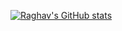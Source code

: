 [![Raghav's GitHub stats](https://github-readme-stats.vercel.app/api?username=imraghavagr)](https://github.com/imraghavagr/github-readme-stats)


<!--
**imraghavagr/imraghavagr** is a ✨ _special_ ✨ repository because its `README.md` (this file) appears on your GitHub profile.

Here are some ideas to get you started:

- 🔭 I’m currently working on ...
- 🌱 I’m currently learning ...
- 👯 I’m looking to collaborate on ...
- 🤔 I’m looking for help with ...
- 💬 Ask me about ...
- 📫 How to reach me: ...
- 😄 Pronouns: ...
- ⚡ Fun fact: ...
-->
